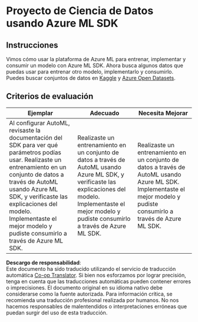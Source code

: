 <!--
CO_OP_TRANSLATOR_METADATA:
{
  "original_hash": "386efdbc19786951341f6956247ee990",
  "translation_date": "2025-08-24T00:37:56+00:00",
  "source_file": "5-Data-Science-In-Cloud/19-Azure/assignment.md",
  "language_code": "es"
}
-->
# Proyecto de Ciencia de Datos usando Azure ML SDK

## Instrucciones

Vimos cómo usar la plataforma de Azure ML para entrenar, implementar y consumir un modelo con Azure ML SDK. Ahora busca algunos datos que puedas usar para entrenar otro modelo, implementarlo y consumirlo. Puedes buscar conjuntos de datos en [Kaggle](https://kaggle.com) y [Azure Open Datasets](https://azure.microsoft.com/services/open-datasets/catalog?WT.mc_id=academic-77958-bethanycheum&ocid=AID3041109).

## Criterios de evaluación

| Ejemplar | Adecuado | Necesita Mejorar |
|----------|----------|------------------|
|Al configurar AutoML, revisaste la documentación del SDK para ver qué parámetros podías usar. Realizaste un entrenamiento en un conjunto de datos a través de AutoML usando Azure ML SDK, y verificaste las explicaciones del modelo. Implementaste el mejor modelo y pudiste consumirlo a través de Azure ML SDK. | Realizaste un entrenamiento en un conjunto de datos a través de AutoML usando Azure ML SDK, y verificaste las explicaciones del modelo. Implementaste el mejor modelo y pudiste consumirlo a través de Azure ML SDK. | Realizaste un entrenamiento en un conjunto de datos a través de AutoML usando Azure ML SDK. Implementaste el mejor modelo y pudiste consumirlo a través de Azure ML SDK. |

**Descargo de responsabilidad**:  
Este documento ha sido traducido utilizando el servicio de traducción automática [Co-op Translator](https://github.com/Azure/co-op-translator). Si bien nos esforzamos por lograr precisión, tenga en cuenta que las traducciones automáticas pueden contener errores o imprecisiones. El documento original en su idioma nativo debe considerarse como la fuente autorizada. Para información crítica, se recomienda una traducción profesional realizada por humanos. No nos hacemos responsables de malentendidos o interpretaciones erróneas que puedan surgir del uso de esta traducción.